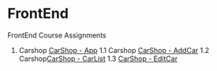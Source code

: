 # FrontEnd
FrontEnd Course Assignments
1. Carshop [CarShop - App](/carshop/src/App.js)
  1.1 Carshop [CarShop - AddCar](/carshop/src/components/AddCar.js)
  1.2 Carshop[CarShop - CarList](/carshop/src/components/Carlist.js)
  1.3 [CarShop - EditCar](/carshop/src/components/EditCar.js)
